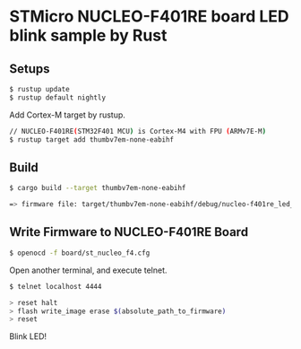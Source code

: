 # STMicro NUCLEO-F401RE board LED blink sample by Rust

## Setups
```sh
$ rustup update
$ rustup default nightly
```

Add Cortex-M target by rustup.
```sh
// NUCLEO-F401RE(STM32F401 MCU) is Cortex-M4 with FPU (ARMv7E-M)
$ rustup target add thumbv7em-none-eabihf
```

## Build
```sh
$ cargo build --target thumbv7em-none-eabihf

=> firmware file: target/thumbv7em-none-eabihf/debug/nucleo-f401re_led_blink is out.
```

## Write Firmware to NUCLEO-F401RE Board
```sh
$ openocd -f board/st_nucleo_f4.cfg
```

Open another terminal, and execute telnet.
```sh
$ telnet localhost 4444

> reset halt
> flash write_image erase $(absolute_path_to_firmware)
> reset
```

Blink LED!
